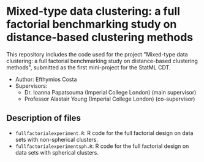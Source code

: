 # Mixed-type data clustering: a full factorial benchmarking study on distance-based clustering methods

This repository includes the code used for the project "Mixed-type data clustering: a full factorial benchmarking study on distance-based clustering methods", submitted as the first mini-project for the StatML CDT.

* Author: Efthymios Costa
* Supervisors:
  * Dr. Ioanna Papatsouma (Imperial College London) (main supervisor)
  * Professor Alastair Young (Imperial College London) (co-supervisor)
  
## Description of files

* `fullfactorialexperiment.R`: R code for the full factorial design on data sets with non-spherical clusters.
* `fullfactorialexperimentsph.R`: R code for the full factorial design on data sets with spherical clusters.

